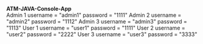 **ATM-JAVA-Console-App**<br />
Admin 1 username = "admin1"
        password = "1111"
Admin 2 username = "admin2"
        password = "1112"
Admin 3 username = "admin3"
        password = "1113"
User 1 username = "user1"
        password = "1111"
User 2 username = "user2"
        password = "2222"
User 3 username = "user3"
        password = "3333"
